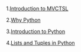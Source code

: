 1.[Introduction to MVCTSL](https://jhashuva.github.io/MVCTS/intro_to_mvctsl.md)

2.[Why Python](why_python.md)

3.[Introduction to Python](intro_to_python.md)

4.[Lists and Tuples in Python](lists_tuples.md)
